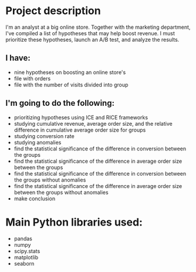 # Project description

I'm an analyst at a big online store. Together with the marketing department, I've compiled a list of hypotheses that may help boost revenue. I must prioritize these hypotheses, launch an A/B test, and analyze the results.

## I have:
- nine hypotheses on boosting an online store's
- file with orders
- file with the number of visits divided into group

## I'm going to do the following:
- prioritizing hypotheses using ICE and RICE frameworks
- studying cumulative revenue, average order size, and the relative difference in cumulative average order size for groups
- studying conversion rate
- studying anomalies
- find the statistical significance of the difference in conversion between the groups
- find the statistical significance of the difference in average order size between the groups
- find the statistical significance of the difference in conversion between the groups without anomalies
- find the statistical significance of the difference in average order size between the groups without anomalies
- make conclusion


# Main Python libraries used:
- pandas
- numpy 
- scipy.stats
- matplotlib
- seaborn
